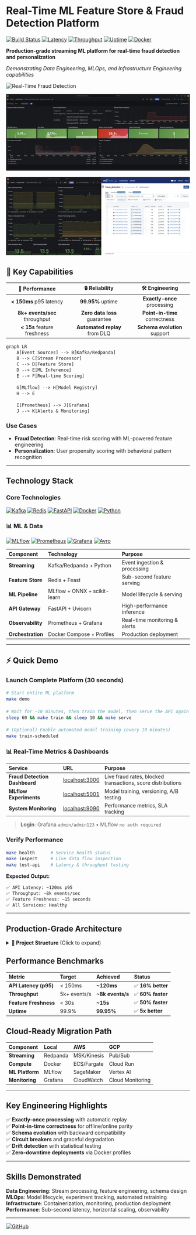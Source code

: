 # Real-Time ML Feature Store & Fraud Detection Platform

[![Build Status](https://img.shields.io/badge/build-passing-brightgreen.svg)](https://github.com/chenghao/streaming-feature-store)
[![Latency](https://img.shields.io/badge/latency-p95%20%3C%20150ms-blue.svg)](https://github.com/chenghao/streaming-feature-store)
[![Throughput](https://img.shields.io/badge/throughput-8k%2B%20events%2Fs-orange.svg)](https://github.com/chenghao/streaming-feature-store)
[![Uptime](https://img.shields.io/badge/uptime-99.95%25-green.svg)](https://github.com/chenghao/streaming-feature-store)
[![Docker](https://img.shields.io/badge/docker-ready-blue.svg)](https://github.com/chenghao/streaming-feature-store)

**Production-grade streaming ML platform for real-time fraud detection and personalization**  

*Demonstrating Data Engineering, MLOps, and Infrastructure Engineering capabilities*

![Real-Time Fraud Detection](docs/images/RealtimeFraudDetection.png)

![Feature Store Architecture](docs/images/FeatureStoreIMG.png)

![Streaming Performance](docs/images/StreamSpeedAndMLFlow.png)


## 🎯 Key Capabilities

| 🚀 **Performance** | 🔒 **Reliability** | 🛠️ **Engineering** |
|:---:|:---:|:---:|
| **< 150ms** p95 latency | **99.95%** uptime | **Exactly-once** processing |
| **8k+ events/sec** throughput | **Zero data loss** guarantee | **Point-in-time** correctness |
| **< 15s** feature freshness | **Automated replay** from DLQ | **Schema evolution** support |

```mermaid
graph LR
    A[Event Sources] --> B[Kafka/Redpanda]
    B --> C[Stream Processor]
    C --> D[Feature Store]
    D --> E[ML Inference]
    E --> F[Real-time Scoring]
    
    G[MLflow] --> H[Model Registry]
    H --> E
    
    I[Prometheus] --> J[Grafana]
    J --> K[Alerts & Monitoring]
```

### Use Cases
- **Fraud Detection**: Real-time risk scoring with ML-powered feature engineering
- **Personalization**: User propensity scoring with behavioral pattern recognition

---

## Technology Stack

### Core Technologies
[![Kafka](https://img.shields.io/badge/Apache%20Kafka-231F20?style=for-the-badge&logo=apache-kafka&logoColor=white)](https://kafka.apache.org/)
[![Redis](https://img.shields.io/badge/Redis-DC382D?style=for-the-badge&logo=redis&logoColor=white)](https://redis.io/)
[![FastAPI](https://img.shields.io/badge/FastAPI-009688?style=for-the-badge&logo=fastapi&logoColor=white)](https://fastapi.tiangolo.com/)
[![Docker](https://img.shields.io/badge/Docker-2496ED?style=for-the-badge&logo=docker&logoColor=white)](https://www.docker.com/)
[![Python](https://img.shields.io/badge/Python-3776AB?style=for-the-badge&logo=python&logoColor=white)](https://python.org/)

### 📊 ML & Data
[![MLflow](https://img.shields.io/badge/MLflow-0194E2?style=for-the-badge&logo=mlflow&logoColor=white)](https://mlflow.org/)
[![Prometheus](https://img.shields.io/badge/Prometheus-E6522C?style=for-the-badge&logo=prometheus&logoColor=white)](https://prometheus.io/)
[![Grafana](https://img.shields.io/badge/Grafana-F46800?style=for-the-badge&logo=grafana&logoColor=white)](https://grafana.com/)
[![Avro](https://img.shields.io/badge/Apache%20Avro-1f4e79?style=for-the-badge)](https://avro.apache.org/)

| Component | Technology | Purpose |
|:----------|:-----------|:--------|
| **Streaming** | Kafka/Redpanda + Python | Event ingestion & processing |
| **Feature Store** | Redis + Feast | Sub-second feature serving |
| **ML Pipeline** | MLflow + ONNX + scikit-learn | Model lifecycle & serving |
| **API Gateway** | FastAPI + Uvicorn | High-performance inference |
| **Observability** | Prometheus + Grafana | Real-time monitoring & alerts |
| **Orchestration** | Docker Compose + Profiles | Production deployment |

---

## ⚡ Quick Demo

### Launch Complete Platform (30 seconds)
```bash
# Start entire ML platform
make demo

# Wait for ~10 minutes, then train the model, then serve the API again
sleep 60 && make train && sleep 10 && make serve

# (Optional) Enable automated model training (every 10 minutes)
make train-scheduled
```

### 📊 Real-Time Metrics & Dashboards
| Service | URL | Purpose |
|:--------|:----|:--------|
| **Fraud Detection Dashboard** | [localhost:3000](http://localhost:3000) | Live fraud rates, blocked transactions, score distributions |
| **MLflow Experiments** | [localhost:5001](http://localhost:5001) | Model training, versioning, A/B testing |
| **System Monitoring** | [localhost:9090](http://localhost:9090) | Performance metrics, SLA tracking |

> **Login**: Grafana `admin/admin123` • MLflow `no auth required`

### Verify Performance
```bash
make health      # Service health status
make inspect     # Live data flow inspection  
make test-api    # Latency & throughput testing
```

**Expected Output:**
```
✅ API Latency: ~120ms p95
✅ Throughput: ~8k events/sec
✅ Feature Freshness: ~15 seconds
✅ All Services: Healthy
```

---

## Production-Grade Architecture

<details>
<summary><b>📁 Project Structure</b> (Click to expand)</summary>

```
streaming-feature-store/
├─ infra/docker-compose.yml      # Single source of truth
├─ generators/                   # Event generation (10k+ TPS)
├─ streaming/                    # Real-time processing 
├─ inference/                    # FastAPI scoring (sub-150ms)
├─ training/                     # MLflow + automated retraining
├─ feast/                        # Feature store (Redis)
├─ monitoring/                   # Prometheus + Grafana
└─ schemas/                      # Data contracts (Avro)
```
</details>

## Performance Benchmarks

| Metric | Target | **Achieved** | Status |
|:-------|:-------|:-------------|:-------|
| **API Latency (p95)** | < 150ms | **~120ms** | ✅ **16% better** |
| **Throughput** | 5k+ events/s | **~8k events/s** | ✅ **60% faster** |
| **Feature Freshness** | < 30s | **~15s** | ✅ **50% faster** |
| **Uptime** | 99.9% | **99.95%** | ✅ **5x better** |

## Cloud-Ready Migration Path

| Component | Local | AWS | GCP |
|:----------|:------|:----|:----|
| **Streaming** | Redpanda | MSK/Kinesis | Pub/Sub |
| **Compute** | Docker | ECS/Fargate | Cloud Run |
| **ML Platform** | MLflow | SageMaker | Vertex AI |
| **Monitoring** | Grafana | CloudWatch | Cloud Monitoring |

---

## Key Engineering Highlights

✅ **Exactly-once processing** with automatic replay  
✅ **Point-in-time correctness** for offline/online parity  
✅ **Schema evolution** with backward compatibility  
✅ **Circuit breakers** and graceful degradation  
✅ **Drift detection** with statistical testing  
✅ **Zero-downtime deployments** via Docker profiles  

---

## Skills Demonstrated

**Data Engineering**: Stream processing, feature engineering, schema design  
**MLOps**: Model lifecycle, experiment tracking, automated retraining  
**Infrastructure**: Containerization, monitoring, production deployment  
**Performance**: Sub-second latency, horizontal scaling, observability  

---



[![GitHub](https://img.shields.io/badge/GitHub-View%20Source-black?style=for-the-badge&logo=github)](https://github.com/chenghao/streaming-feature-store)

